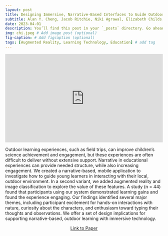 ```yaml
---
layout: post
title: Designing Immersive, Narrative-Based Interfaces to Guide Outdoor Learning
subtitle: Alan Y. Cheng, Jacob Ritchie, Niki Agrawal, Elizabeth Childs, Cyan DeVeaux, Yubin Jee, Trevor Leon, Bethanie Maples, Andrea Cuadra, James A. Landay 
date: 2023-04-01
description: You’ll find this post in your `_posts` directory. Go ahead and edit it and re-build the site to see your changes. # Add post description (optional)
img: chi.jpeg # Add image post (optional)
fig-caption: # Add figcaption (optional)
tags: [Augmented Reality, Learning Technology, Education] # add tag
---
```


<div style="position: relative; padding-bottom: 56.25%; height: 0; overflow: hidden; max-width: 100%;">
  <iframe style="position: absolute; top: 0; left: 0; width: 100%; height: 100%;" src="https://www.youtube.com/embed/5DUo-TWQrcw" frameborder="0" allowfullscreen></iframe>
</div>

Outdoor learning experiences, such as field trips, can improve children’s science achievement and engagement, but these experiences are often difficult to deliver without extensive support. Narrative in educational experiences can provide needed structure, while also increasing engagement. We created a narrative-based, mobile application to investigate how to guide young learners in interacting with their local, outdoor environment. In a second variant, we added augmented reality and image classification to explore the value of these features. A study (n = 44) found that participants using our system demonstrated learning gains and found the experience engaging. Our findings identified several major themes, including participant excitement for hands-on interactions with nature, curiosity about the characters, and enthusiasm toward typing their thoughts and observations. We offer a set of design implications for supporting narrative-based, outdoor learning with immersive technology.

<p align="center">
  <a href="https://dl.acm.org/doi/10.1145/3544548.3581365" style="text-align: center;">Link to Paper</a>
</p>

